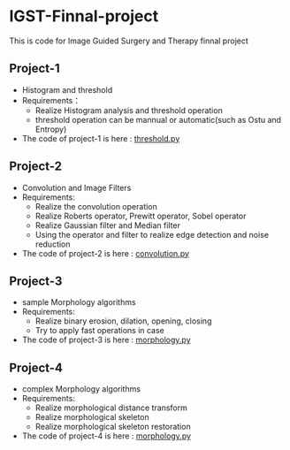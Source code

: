 # IGST-Finnal-project
This is code for Image Guided Surgery and Therapy finnal project

## Project-1 
- Histogram and threshold
- Requirements：
  - Realize Histogram analysis and threshold operation
  - threshold operation can be mannual or automatic(such as Ostu and Entropy)
- The code of project-1 is here : [threshold.py](threshold.py)

## Project-2
- Convolution and Image Filters
- Requirements:
  - Realize the convolution operation
  - Realize Roberts operator, Prewitt operator, Sobel operator
  - Realize Gaussian filter and Median filter
  - Using the operator and filter to realize edge detection and noise reduction
- The code of project-2 is here : [convolution.py](convolution.py)

## Project-3
- sample Morphology algorithms
- Requirements:
  - Realize binary erosion, dilation, opening, closing
  - Try to apply fast operations in case
- The code of project-3 is here : [morphology.py](mophology.py)

## Project-4
- complex Morphology algorithms
- Requirements:
  - Realize morphological distance transform
  - Realize morphological skeleton
  - Realize morphological skeleton restoration
- The code of project-4 is here : [morphology.py](morphology.py)
